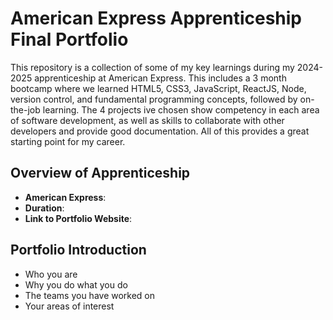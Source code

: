 # American Express Apprenticeship Final Portfolio

This repository is a collection of some of my key learnings during my 2024-2025 apprenticeship at American Express. This includes a 3 month bootcamp where we learned HTML5, CSS3, JavaScript, ReactJS, Node, version control, and fundamental programming concepts, followed by on-the-job learning. The 4 projects ive chosen show competency in each area of software development, as well as skills to collaborate with other developers and provide good documentation. All of this provides a great starting point for my career.

## Overview of Apprenticeship
- **American Express**:
- **Duration**:
- **Link to Portfolio Website**:

## Portfolio Introduction
- Who you are
- Why you do what you do
- The teams you have worked on
- Your areas of interest
